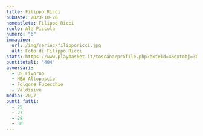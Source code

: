 ```yaml
---
title: Filippo Ricci
pubDate: 2023-10-26
nomeatleta: Filippo Ricci
ruolo: Ala Piccola
numero: "6"
immagine:
  url: /img/seriec/filipporicci.jpg
  alt: Foto di Filippo Ricci
stats: https://www.playbasket.it/toscana/profile.php?exteid=4&extobj=3638&subj=1&season=2024&obj=18060&action=view&eid=5
puntitotali: "404"
avversari:
  - US Livorno
  - NBA Altopascio
  - Folgore Fucecchio
  - Valdisive
media: 20,7
punti_fatti:
  - 25
  - 27
  - 28
  - 30
---
```


